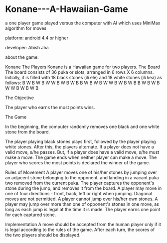 # Konane---A-Hawaiian-Game
a one player game played versus the computer with AI which uses MiniMax algorithm for moves

platform:       android 4.4 or higher

developer: Abish Jha


about the game: 

Konane
The Players
Konane is a Hawaiian game for two players.
The Board
The board consists of 36 puka or slots, arranged in 6 rows X 6 columns. Initially, it is filled with 18 black stones (ili ele) and 18 white stones (ili kea) as follows:
  B W B W B W
  W B W B W B
  B W B W B W
  W B W B W B
  B W B W B W
  W B W B W B  
  
The Objective

The player who earns the most points wins.

The Game

In the beginning, the computer randomly removes one black and one white stone from the board.

The player playing black stones plays first, followed by the player playing white stones. After this, the players alternate.
If a player does not have a valid move, s/he passes. But, if a player does have a valid move, s/he must make a move.
The game ends when neither player can make a move.
The player who scores the most points is declared the winner of the game.

Rules of Movement
A player moves one of his/her stones by jumping over an adjacent stone belonging to the opponent, and landing in a vacant puka two removed from the current puka.
The player captures the opponent's stone during the jump, and removes it from the board.
A player may move in one of four directions - front, back, left or right when jumping. Diagonal moves are not permitted.
A player cannot jump over his/her own stones.
A player may jump over more than one of opponent's stones in one move, as long as each jump is legal at the time it is made.
The player earns one point for each captured stone.

Implementation
A move should be accepted from the human player only if it is legal according to the rules of the game.
After each turn, the scores of the two players should be displayed.

